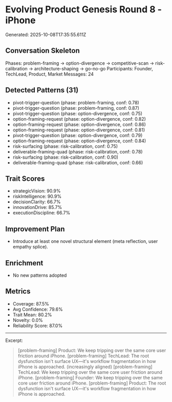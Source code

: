 # Evolving Product Genesis Round 8 - iPhone
Generated: 2025-10-08T17:35:55.611Z

## Conversation Skeleton
Phases: problem-framing → option-divergence → competitive-scan → risk-calibration → architecture-shaping → go-no-go
Participants: Founder, TechLead, Product, Market
Messages: 24

## Detected Patterns (31)
- pivot-trigger-question (phase: problem-framing, conf: 0.78)
- pivot-trigger-question (phase: problem-framing, conf: 0.87)
- pivot-trigger-question (phase: option-divergence, conf: 0.75)
- option-framing-request (phase: option-divergence, conf: 0.82)
- option-framing-request (phase: option-divergence, conf: 0.86)
- option-framing-request (phase: option-divergence, conf: 0.81)
- pivot-trigger-question (phase: option-divergence, conf: 0.79)
- option-framing-request (phase: option-divergence, conf: 0.84)
- risk-surfacing (phase: risk-calibration, conf: 0.75)
- deliverable-framing-quad (phase: risk-calibration, conf: 0.78)
- risk-surfacing (phase: risk-calibration, conf: 0.90)
- deliverable-framing-quad (phase: risk-calibration, conf: 0.66)

## Trait Scores
- strategicVision: 90.9%
- riskIntelligence: 90.9%
- decisionClarity: 66.7%
- innovationDrive: 85.7%
- executionDiscipline: 66.7%

## Improvement Plan
- Introduce at least one novel structural element (meta reflection, user empathy splice).

## Enrichment
- No new patterns adopted

## Metrics
- Coverage: 87.5%
- Avg Confidence: 79.6%
- Trait Mean: 80.2%
- Novelty: 0.0%
- Reliability Score: 87.0%

---
Excerpt:
> [problem-framing] Product: We keep tripping over the same core user friction around iPhone.
> [problem-framing] TechLead: The root dysfunction isn't surface UX—it's workflow fragmentation in how iPhone is approached. (increasingly aligned)
> [problem-framing] TechLead: We keep tripping over the same core user friction around iPhone.
> [problem-framing] Founder: We keep tripping over the same core user friction around iPhone.
> [problem-framing] Product: The root dysfunction isn't surface UX—it's workflow fragmentation in how iPhone is approached.
